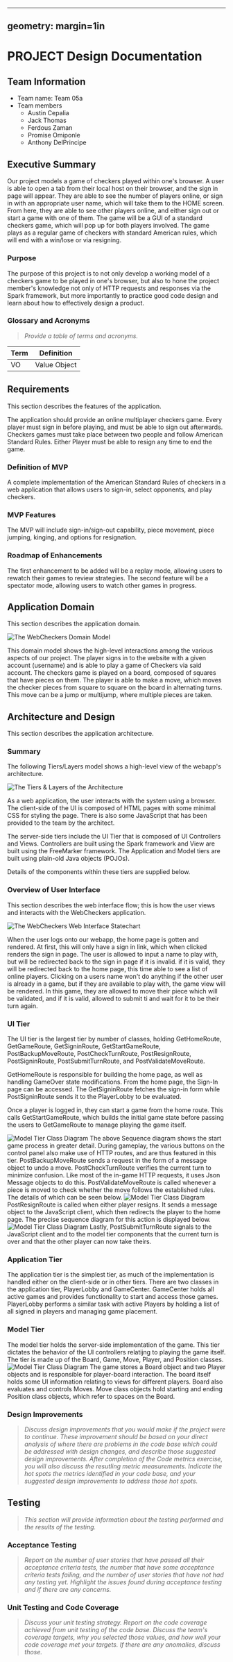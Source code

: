  ---
geometry: margin=1in
---
# PROJECT Design Documentation

## Team Information
* Team name: Team 05a
* Team members
  * Austin Cepalia
  * Jack Thomas
  * Ferdous Zaman
  * Promise Omiponle
  * Anthony DelPrincipe

## Executive Summary

Our project models a game of checkers played within one's browser. 
A user is able to open a tab from their local host on their browser, and the
sign in page will appear. They are able to see the number of players online,
or sign in with an appropriate user name, which will take them to the
HOME screen. From here, they are able to see other players online, and either
sign out or start a game with one of them. The game will be a GUI of
a standard checkers game, which will pop up for both players involved.
The game plays as a regular game of checkers with standard American rules,
which will end with a win/lose or via resigning.

### Purpose
The purpose of this project is to not only develop a working model of a checkers
game to be played in one's browser, but also to hone the project member's 
knowledge not only of HTTP requests and responses via the Spark framework,
but more importantly to practice good code design and learn about how to effectively
design a product.


### Glossary and Acronyms
> _Provide a table of terms and acronyms._

| Term | Definition |
|------|------------|
| VO | Value Object |


## Requirements

This section describes the features of the application.

The application should provide an online multiplayer checkers game.
Every player must sign in before playing, and must be able to sign out afterwards.
Checkers games must take place between two people and follow American Standard Rules.
Either Player must be able to resign any time to end the game.

### Definition of MVP
A complete implementation of the American Standard Rules of checkers
in a web application that allows users to sign-in, select opponents, and play
checkers.

### MVP Features
The MVP will include sign-in/sign-out capability, piece movement, 
piece jumping, kinging, and options for resignation.

### Roadmap of Enhancements
The first enhancement to be added will be a replay mode, allowing users to 
rewatch their games to review strategies. The second feature will be a spectator mode, 
allowing users to watch other games in progress.


## Application Domain

This section describes the application domain.

![The WebCheckers Domain Model](CheckersDomain.png)

This domain model shows the high-level interactions among the various aspects of
our project. The player signs in to the website with a given account (username)
and is able to play a game of Checkers via said account. The checkers game is
played on a board, composed of squares that have pieces on them. The player is able
to make a move, which moves the checker pieces from square to square on the board in
alternating turns. This move can be a jump or multijump, where multiple pieces are
taken.


## Architecture and Design

This section describes the application architecture.

### Summary

The following Tiers/Layers model shows a high-level view of the webapp's architecture.

![The Tiers & Layers of the Architecture](architecture-tiers-and-layers.png)

As a web application, the user interacts with the system using a
browser.  The client-side of the UI is composed of HTML pages with
some minimal CSS for styling the page.  There is also some JavaScript
that has been provided to the team by the architect.

The server-side tiers include the UI Tier that is composed of UI Controllers and Views.
Controllers are built using the Spark framework and View are built using the FreeMarker framework.  The Application and Model tiers are built using plain-old Java objects (POJOs).

Details of the components within these tiers are supplied below.


### Overview of User Interface

This section describes the web interface flow; this is how the user views and interacts
with the WebCheckers application.

![The WebCheckers Web Interface Statechart](web-interface-statechart.png)

When the user logs onto our webapp, the home page is gotten and rendered. At first,
this will only have a sign in link, which when clicked renders the sign in page.
The user is allowed to input a name to play with, but will be redirected back
to the sign in page if it is invalid. if it is valid, they will be redirected
back to the home page, this time able to see a list of online players. Clicking on
a users name won't do anything if the other user is already in a game, but if they
are available to play with, the game view will be rendered. In this game, they are
allowed to move their piece which will be validated, and if it is valid, allowed to
submit ti and wait for it to be their turn again.

### UI Tier
The UI tier is the largest tier by number of classes, holding
GetHomeRoute, GetGameRoute, GetSigninRoute, GetStartGameRoute,
PostBackupMoveRoute, PostCheckTurnRoute, PostResignRoute, PostSigninRoute,
PostSubmitTurnRoute, and PostValidateMoveRoute.

GetHomeRoute is responsible for building the home page, as well as handling 
GameOver state modifications. From the home page, the Sign-In page can be
accessed. The GetSigninRoute fetches the sign-in form while PostSigninRoute
sends it to the PlayerLobby to be evaluated. 

Once a player is logged in, they can start a game from the home route.
This calls GetStartGameRoute, which builds the initial game
state before passing the users to GetGameRoute to manage playing the game itself.

![Model Tier Class Diagram](StartGameRoute.png)
The above Sequence diagram shows the start game process in greater detail.
During gameplay, the various buttons on the control panel also make use of HTTP routes,
and are thus featured in this tier. PostBackupMoveRoute sends a request in the form of a message object
to undo a move. PostCheckTurnRoute verifies the current turn to minimize confusion.
Like most of the in-game HTTP requests, it uses Json Message objects to do this.
PostValidateMoveRoute is called whenever a piece is moved to check whether the move follows
the established rules. The details of which can be seen below.
![Model Tier Class Diagram](PostValidateMoveRoute.png)
PostResignRoute is called when either player resigns. It sends a message object
to the JavaScript client, which then redirects the player to the home page. The precise sequence diagram
for this action is displayed below.
![Model Tier Class Diagram](PostResignSequence.png)
Lastly, PostSubmitTurnRoute signals to the JavaScript client and to the model tier
components that the current turn is over and that the other player can now take theirs.


### Application Tier
The application tier is the simplest tier, as much of the implementation 
is handled either on the client-side or in other tiers. There are two classes in the application tier, 
PlayerLobby and GameCenter. GameCenter holds all active games and provides 
functionality to start and access those games. PlayerLobby performs a similar task with active
Players by holding a list of all signed in players and managing game placement.



### Model Tier
The model tier holds the server-side implementation of the game.
This tier dictates the behavior of the UI controllers relatijng to
playing the game itself. The tier is made up of the Board,
Game, Move, Player, and Position classes.
![Model Tier Class Diagram](ModelTierClassDiagram.png)
The game stores a Board object and two Player objects and is responsible
for player-board interaction. The board itself holds some UI information relating 
to views for different players. Board also evaluates and controls Moves.
Move class objects hold starting and ending Position class objects, which refer to
spaces on the Board.

### Design Improvements
> _Discuss design improvements that you would make if the project were
> to continue. These improvement should be based on your direct
> analysis of where there are problems in the code base which could be
> addressed with design changes, and describe those suggested design
> improvements. After completion of the Code metrics exercise, you
> will also discuss the resutling metric measurements.  Indicate the
> hot spots the metrics identified in your code base, and your
> suggested design improvements to address those hot spots._

## Testing
> _This section will provide information about the testing performed
> and the results of the testing._

### Acceptance Testing
> _Report on the number of user stories that have passed all their
> acceptance criteria tests, the number that have some acceptance
> criteria tests failing, and the number of user stories that
> have not had any testing yet. Highlight the issues found during
> acceptance testing and if there are any concerns._

### Unit Testing and Code Coverage
> _Discuss your unit testing strategy. Report on the code coverage
> achieved from unit testing of the code base. Discuss the team's
> coverage targets, why you selected those values, and how well your
> code coverage met your targets. If there are any anomalies, discuss
> those._
